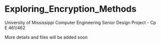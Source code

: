 # Exploring_Encryption_Methods
University of Mississippi Computer Engineering Senior Design Project - Cp E 461/462

More details and files will be added soon
